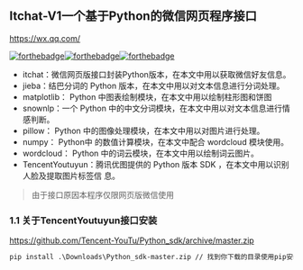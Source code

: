 ## Itchat-V1一个基于Python的微信网页程序接口

https://wx.qq.com/ 

[![forthebadge](https://forthebadge.com/images/badges/built-with-love.svg)](https://forthebadge.com)[![forthebadge](https://forthebadge.com/images/badges/uses-git.svg)](https://forthebadge.com)[![forthebadge](https://forthebadge.com/images/badges/made-with-python.svg)](https://forthebadge.com)

* itchat：微信网页版接口封装Python版本，在本文中用以获取微信好友信息。 
* jieba：结巴分词的 Python 版本，在本文中用以对文本信息进行分词处理。 
* matplotlib： Python 中图表绘制模块，在本文中用以绘制柱形图和饼图 
* snownlp：一个 Python 中的中文分词模块，在本文中用以对文本信息进行情感判断。 
* pillow： Python 中的图像处理模块，在本文中用以对图片进行处理。 
* numpy： Python中 的数值计算模块，在本文中配合 wordcloud 模块使用。 
* wordcloud： Python 中的词云模块，在本文中用以绘制词云图片。 
* TencentYoutuyun：腾讯优图提供的 Python 版本 SDK ，在本文中用以识别人脸及提取图片标签信
  息。

> 由于接口原因本程序仅限网页版微信使用

### 1.1 关于TencentYoutuyun接口安装

https://github.com/Tencent-YouTu/Python_sdk/archive/master.zip

```cmd
pip install .\Downloads\Python_sdk-master.zip // 找到你下载的目录使用pip安装
```

